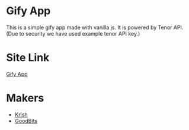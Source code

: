 # Gify App

This is a simple gify app made with vanilla js. It is powered by Tenor API. (Due to security we have used example tenor API key.)

# Site Link

[Gify App](https://gify-app.vercel.app/)

# Makers
+ [Krish](https://github.com/KrishAgarwal2811) 
+ [GoodBits](https://github.com/someGoodBits) 
